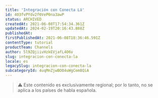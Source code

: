 ```yaml
---
title: 'Integración con Conecta Lá'
id: 403fvPYdv2f6VeP0na3awP
status: ARCHIVED
createdAt: 2021-06-08T17:54:34.361Z
updatedAt: 2024-02-19T20:16:43.888Z
publishedAt: 
firstPublishedAt: 2021-06-08T18:36:46.591Z
contentType: tutorial
productTeam: Channels
author: 5l9ZQjiivHzkEVjafL4O6v
slug: integracion-con-conecta-la
locale: es
legacySlug: integracion-con-conecta-la
subcategoryId: 4uqMnZjwBO04uWgCom8QiA
---
```


>⚠️ Este contenido es exclusivamente regional; 
> por lo tanto, no se aplica a los países de habla española.
